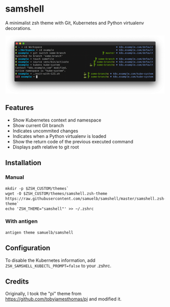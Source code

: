 # samshell

A minimalist zsh theme with Git, Kubernetes and Python virtualenv decorations.

![](demo.png)

## Features

- Show Kubernetes context and namespace
- Show current Git branch
- Indicates uncommited changes 
- Indicates when a Python virtualenv is loaded
- Show the return code of the previous executed command
- Displays path relative to git root

## Installation

### Manual

```
mkdir -p $ZSH_CUSTOM/themes`
wget -O $ZSH_CUSTOM/themes/samshell.zsh-theme https://raw.githubusercontent.com/samuelb/samshell/master/samshell.zsh-theme`
echo 'ZSH_THEME="samshell"' >> ~/.zshrc
```

### With antigen

```
antigen theme samuelb/samshell
```

## Configuration

To disable the Kubernetes information, add `ZSH_SAMSHELL_KUBECTL_PROMPT=false` to
your .zshrc.

## Credits

Originally, I took the "pi" theme from https://github.com/tobyjamesthomas/pi and modified it.
